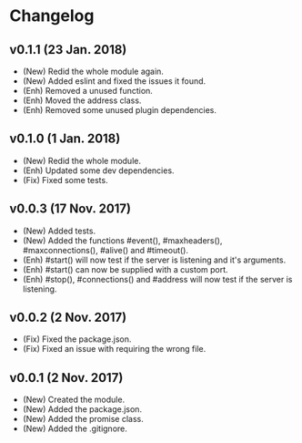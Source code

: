 # Changelog

## v0.1.1 (23 Jan. 2018)
- (New) Redid the whole module again.
- (New) Added eslint and fixed the issues it found.
- (Enh) Removed a unused function.
- (Enh) Moved the address class.
- (Enh) Removed some unused plugin dependencies.

## v0.1.0 (1 Jan. 2018)
- (New) Redid the whole module.
- (Enh) Updated some dev dependencies.
- (Fix) Fixed some tests.

## v0.0.3 (17 Nov. 2017)
- (New) Added tests.
- (New) Added the functions #event(), #maxheaders(), #maxconnections(), #alive() and #timeout().
- (Enh) #start() will now test if the server is listening and it's arguments.
- (Enh) #start() can now be supplied with a custom port.
- (Enh) #stop(), #connections() and #address will now test if the server is listening.

## v0.0.2 (2 Nov. 2017)
- (Fix) Fixed the package.json.
- (Fix) Fixed an issue with requiring the wrong file.

## v0.0.1 (2 Nov. 2017)
- (New) Created the module.
- (New) Added the package.json.
- (New) Added the promise class.
- (New) Added the .gitignore.
